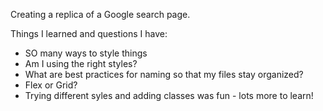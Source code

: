 Creating a replica of a Google search page.

Things I learned and questions I have:
- SO many ways to style things
- Am I using the right styles?
- What are best practices for naming so that my files stay organized?
- Flex or Grid?
- Trying different syles and adding classes was fun - lots more to learn!